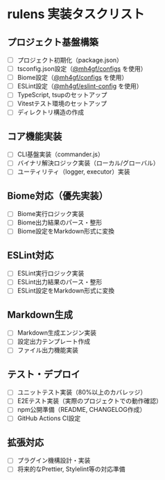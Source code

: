 # rulens 実装タスクリスト

## プロジェクト基盤構築

- [ ] プロジェクト初期化（package.json）
- [ ] tsconfig.json設定（[@mh4gf/configs](https://www.npmjs.com/package/@mh4gf/configs) を使用）
- [ ] Biome設定（[@mh4gf/configs](https://www.npmjs.com/package/@mh4gf/configs) を使用）
- [ ] ESLint設定（[@mh4gf/eslint-config](https://www.npmjs.com/package/@mh4gf/eslint-config) を使用）
- [ ] TypeScript, tsupのセットアップ
- [ ] Vitestテスト環境のセットアップ
- [ ] ディレクトリ構造の作成

## コア機能実装

- [ ] CLI基盤実装（commander.js）
- [ ] バイナリ解決ロジック実装（ローカル/グローバル）
- [ ] ユーティリティ（logger, executor）実装

## Biome対応（優先実装）

- [ ] Biome実行ロジック実装
- [ ] Biome出力結果のパース・整形
- [ ] Biome設定をMarkdown形式に変換

## ESLint対応

- [ ] ESLint実行ロジック実装
- [ ] ESLint出力結果のパース・整形
- [ ] ESLint設定をMarkdown形式に変換

## Markdown生成

- [ ] Markdown生成エンジン実装
- [ ] 設定出力テンプレート作成
- [ ] ファイル出力機能実装

## テスト・デプロイ

- [ ] ユニットテスト実装（80%以上のカバレッジ）
- [ ] E2Eテスト実装（実際のプロジェクトでの動作確認）
- [ ] npm公開準備（README, CHANGELOG作成）
- [ ] GitHub Actions CI設定

## 拡張対応

- [ ] プラグイン機構設計・実装
- [ ] 将来的なPrettier, Stylelint等の対応準備